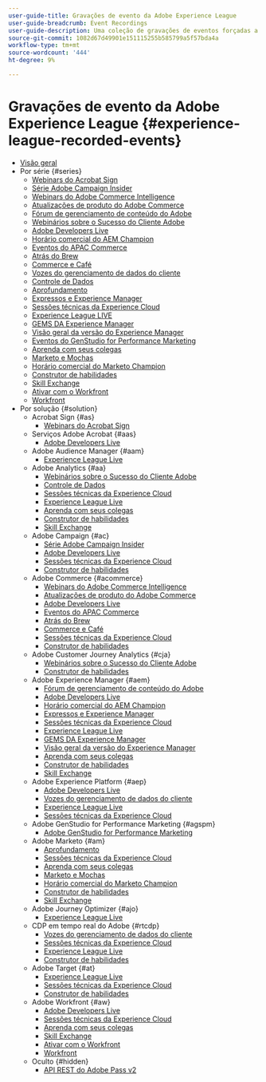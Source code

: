 ```yaml
---
user-guide-title: Gravações de evento da Adobe Experience League
user-guide-breadcrumb: Event Recordings
user-guide-description: Uma coleção de gravações de eventos forçadas a usar os produtos Adobe Enterprise
source-git-commit: 1082d67d49901e151115255b585799a5f57bda4a
workflow-type: tm+mt
source-wordcount: '444'
ht-degree: 9%

---
```



# Gravações de evento da Adobe Experience League {#experience-league-recorded-events}

+ [Visão geral](overview.md)
+ Por série {#series}
   + [Webinars do Acrobat Sign](https://experienceleague.adobe.com/docs/events/acrobat-sign-webinars/overview.html)
   + [Série Adobe Campaign Insider](https://experienceleague.adobe.com/docs/events/adobe-campaign-insider-recordings/overview.html)
   + [Webinars do Adobe Commerce Intelligence](https://experienceleague.adobe.com/docs/events/mbi-webinars-recordings/overview.html)
   + [Atualizações de produto do Adobe Commerce](https://experienceleague.adobe.com/docs/events/adobe-commerce-product-update-recordings/overview.html)
   + [Fórum de gerenciamento de conteúdo do Adobe](https://experienceleague.adobe.com/docs/events/adobe-content-management-forum-recordings/overview.html)
   + [Webinários sobre o Sucesso do Cliente Adobe](https://experienceleague.adobe.com/docs/events/adobe-customer-success-webinar-recordings/overview.html)
   + [Adobe Developers Live](https://experienceleague.adobe.com/docs/events/adobe-developers-live-recordings/overview.html)
   + [Horário comercial do AEM Champion](https://experienceleague.adobe.com/docs/events/aem-champion-office-hours/overview.html)
   + [Eventos do APAC Commerce](https://experienceleague.adobe.com/docs/events/apac-commerce-recordings/overview.html)
   + [Atrás do Brew](https://experienceleague.adobe.com/docs/events/behind-the-brew-recordings/overview.html)
   + [Commerce e Café](https://experienceleague.adobe.com/docs/events/commerce-and-coffee-recordings/overview.html)
   + [Vozes do gerenciamento de dados do cliente](https://experienceleague.adobe.com/docs/events/customer-data-management-voices-recordings/overview.html?lang=pt-BR)
   + [Controle de Dados](https://experienceleague.adobe.com/docs/events/data-drip-recordings/overview.html)
   + [Aprofundamento](https://experienceleague.adobe.com/docs/events/deep-dives-recordings/overview.html)
   + [Expressos e Experience Manager](https://experienceleague.adobe.com/docs/events/espressos-and-experience-manager-recordings/overview.html)
   + [Sessões técnicas da Experience Cloud](https://experienceleague.adobe.com/docs/events/tech-sessions/overview.html)
   + [Experience League LIVE](https://experienceleague.adobe.com/docs/events/experience-league-live-recordings/overview.html)
   + [GEMS DA Experience Manager](https://experienceleague.adobe.com/docs/events/experience-manager-gems-recordings/overview.html)
   + [Visão geral da versão do Experience Manager](https://experienceleague.adobe.com/docs/events/aemcs-release-update-recordings/overview.html?lang=pt-BR)
   + [Eventos do GenStudio for Performance Marketing](https://experienceleague.adobe.com/docs/events/genstudio-for-performance-marketing-events/overview.html)
   + [Aprenda com seus colegas](https://experienceleague.adobe.com/docs/events/learn-from-your-peers-recordings/overview.html)
   + [Marketo e Mochas](https://experienceleague.adobe.com/docs/events/marketo-and-mochas-recordings/overview.html)
   + [Horário comercial do Marketo Champion](https://experienceleague.adobe.com/docs/events/marketo-champion-office-hours/overview.html)
   + [Construtor de habilidades](https://experienceleague.adobe.com/docs/events/skill-builder-recordings/overview.html)
   + [Skill Exchange](https://experienceleague.adobe.com/docs/events/the-skill-exchange-recordings/overview.html)
   + [Ativar com o Workfront](https://experienceleague.adobe.com/docs/events/wake-up-with-workfront-recordings/overview.html)
   + [Workfront](https://experienceleague.adobe.com/docs/events/workfront-recordings/overview.html)
+ Por solução {#solution}
   + Acrobat Sign {#as}
      + [Webinars do Acrobat Sign](https://experienceleague.adobe.com/docs/events/acrobat-sign-webinars/overview.html)
   + Serviços Adobe Acrobat {#aas}
      + [Adobe Developers Live](https://experienceleague.adobe.com/docs/events/adobe-developers-live-recordings/overview.html)
   + Adobe Audience Manager {#aam}
      + [Experience League Live](https://experienceleague.adobe.com/docs/events/experience-league-live-recordings/overview.html)
   + Adobe Analytics {#aa}
      + [Webinários sobre o Sucesso do Cliente Adobe](https://experienceleague.adobe.com/docs/events/adobe-customer-success-webinar-recordings/overview.html)
      + [Controle de Dados](https://experienceleague.adobe.com/docs/events/data-drip-recordings/overview.html)
      + [Sessões técnicas da Experience Cloud](https://experienceleague.adobe.com/docs/events/tech-sessions/overview.html)
      + [Experience League Live](https://experienceleague.adobe.com/docs/events/experience-league-live-recordings/overview.html)
      + [Aprenda com seus colegas](https://experienceleague.adobe.com/docs/events/learn-from-your-peers-recordings/overview.html)
      + [Construtor de habilidades](https://experienceleague.adobe.com/docs/events/skill-builder-recordings/overview.html)
      + [Skill Exchange](https://experienceleague.adobe.com/docs/events/the-skill-exchange-recordings/overview.html)
   + Adobe Campaign {#ac}
      + [Série Adobe Campaign Insider](https://experienceleague.adobe.com/docs/events/adobe-campaign-insider-recordings/overview.html)
      + [Adobe Developers Live](https://experienceleague.adobe.com/docs/events/adobe-developers-live-recordings/overview.html)
      + [Sessões técnicas da Experience Cloud](https://experienceleague.adobe.com/docs/events/tech-sessions/overview.html)
      + [Construtor de habilidades](https://experienceleague.adobe.com/docs/events/skill-builder-recordings/overview.html)
   + Adobe Commerce {#acommerce}
      + [Webinars do Adobe Commerce Intelligence](https://experienceleague.adobe.com/docs/events/mbi-webinars-recordings/overview.html)
      + [Atualizações de produto do Adobe Commerce](https://experienceleague.adobe.com/docs/events/adobe-commerce-product-update-recordings/overview.html)
      + [Adobe Developers Live](https://experienceleague.adobe.com/docs/events/adobe-developers-live-recordings/overview.html)
      + [Eventos do APAC Commerce](https://experienceleague.adobe.com/docs/events/apac-commerce-recordings/overview.html)
      + [Atrás do Brew](https://experienceleague.adobe.com/docs/events/behind-the-brew-recordings/overview.html)
      + [Commerce e Café](https://experienceleague.adobe.com/docs/events/commerce-and-coffee-recordings/overview.html)
      + [Sessões técnicas da Experience Cloud](https://experienceleague.adobe.com/docs/events/tech-sessions/overview.html)
      + [Construtor de habilidades](https://experienceleague.adobe.com/docs/events/skill-builder-recordings/overview.html)
   + Adobe Customer Journey Analytics {#cja}
      + [Webinários sobre o Sucesso do Cliente Adobe](https://experienceleague.adobe.com/docs/events/adobe-customer-success-webinar-recordings/overview.html)
      + [Construtor de habilidades](https://experienceleague.adobe.com/docs/events/skill-builder-recordings/overview.html)
   + Adobe Experience Manager {#aem}
      + [Fórum de gerenciamento de conteúdo do Adobe](https://experienceleague.adobe.com/docs/events/adobe-content-management-forum-recordings/overview.html)
      + [Adobe Developers Live](https://experienceleague.adobe.com/docs/events/adobe-developers-live-recordings/overview.html)
      + [Horário comercial do AEM Champion](https://experienceleague.adobe.com/docs/events/aem-champion-office-hours/overview.html)
      + [Expressos e Experience Manager](https://experienceleague.adobe.com/docs/events/espressos-and-experience-manager-recordings/overview.html)
      + [Sessões técnicas da Experience Cloud](https://experienceleague.adobe.com/docs/events/tech-sessions/overview.html)
      + [Experience League Live](https://experienceleague.adobe.com/docs/events/experience-league-live-recordings/overview.html)
      + [GEMS DA Experience Manager](https://experienceleague.adobe.com/docs/events/experience-manager-gems-recordings/overview.html)
      + [Visão geral da versão do Experience Manager](https://experienceleague.adobe.com/docs/events/aemcs-release-update-recordings/overview.html?lang=pt-BR)
      + [Aprenda com seus colegas](https://experienceleague.adobe.com/docs/events/learn-from-your-peers-recordings/overview.html)
      + [Construtor de habilidades](https://experienceleague.adobe.com/docs/events/skill-builder-recordings/overview.html)
      + [Skill Exchange](https://experienceleague.adobe.com/docs/events/the-skill-exchange-recordings/overview.html)
   + Adobe Experience Platform {#aep}
      + [Adobe Developers Live](https://experienceleague.adobe.com/docs/events/adobe-developers-live-recordings/overview.html)
      + [Vozes do gerenciamento de dados do cliente](https://experienceleague.adobe.com/docs/events/customer-data-management-voices-recordings/overview.html?lang=pt-BR)
      + [Experience League Live](https://experienceleague.adobe.com/docs/events/experience-league-live-recordings/overview.html)
      + [Sessões técnicas da Experience Cloud](https://experienceleague.adobe.com/docs/events/tech-sessions/overview.html)
   + Adobe GenStudio for Performance Marketing {#agspm}
      + [Adobe GenStudio for Performance Marketing](https://experienceleague.adobe.com/docs/events/genstudio-for-performance-marketing-events/overview.html)
   + Adobe Marketo {#am}
      + [Aprofundamento](https://experienceleague.adobe.com/docs/events/deep-dives-recordings/overview.html)
      + [Sessões técnicas da Experience Cloud](https://experienceleague.adobe.com/docs/events/tech-sessions/overview.html)
      + [Aprenda com seus colegas](https://experienceleague.adobe.com/docs/events/learn-from-your-peers-recordings/overview.html)
      + [Marketo e Mochas](https://experienceleague.adobe.com/docs/events/marketo-and-mochas-recordings/overview.html)
      + [Horário comercial do Marketo Champion](https://experienceleague.adobe.com/docs/events/marketo-champion-office-hours/overview.html)
      + [Construtor de habilidades](https://experienceleague.adobe.com/docs/events/skill-builder-recordings/overview.html)
      + [Skill Exchange](https://experienceleague.adobe.com/docs/events/the-skill-exchange-recordings/overview.html)
   + Adobe Journey Optimizer {#ajo}
      + [Experience League Live](https://experienceleague.adobe.com/docs/events/experience-league-live-recordings/overview.html)
   + CDP em tempo real do Adobe {#rtcdp}
      + [Vozes do gerenciamento de dados do cliente](https://experienceleague.adobe.com/docs/events/customer-data-management-voices-recordings/overview.html?lang=pt-BR)
      + [Sessões técnicas da Experience Cloud](https://experienceleague.adobe.com/docs/events/tech-sessions/overview.html)
      + [Experience League Live](https://experienceleague.adobe.com/docs/events/experience-league-live-recordings/overview.html)
      + [Construtor de habilidades](https://experienceleague.adobe.com/docs/events/skill-builder-recordings/overview.html)
   + Adobe Target {#at}
      + [Experience League Live](https://experienceleague.adobe.com/docs/events/experience-league-live-recordings/overview.html)
      + [Sessões técnicas da Experience Cloud](https://experienceleague.adobe.com/docs/events/tech-sessions/overview.html)
      + [Construtor de habilidades](https://experienceleague.adobe.com/docs/events/skill-builder-recordings/overview.html)
   + Adobe Workfront {#aw}
      + [Adobe Developers Live](https://experienceleague.adobe.com/docs/events/adobe-developers-live-recordings/overview.html)
      + [Sessões técnicas da Experience Cloud](https://experienceleague.adobe.com/docs/events/tech-sessions/overview.html)
      + [Aprenda com seus colegas](https://experienceleague.adobe.com/docs/events/learn-from-your-peers-recordings/overview.html)
      + [Skill Exchange](https://experienceleague.adobe.com/docs/events/the-skill-exchange-recordings/overview.html)
      + [Ativar com o Workfront](https://experienceleague.adobe.com/docs/events/wake-up-with-workfront-recordings/overview.html)
      + [Workfront](https://experienceleague.adobe.com/docs/events/workfront-recordings/overview.html)
   + Oculto {#hidden}
      + [API REST do Adobe Pass v2](../single-events/adobe-pass-rest-api-v2.md)